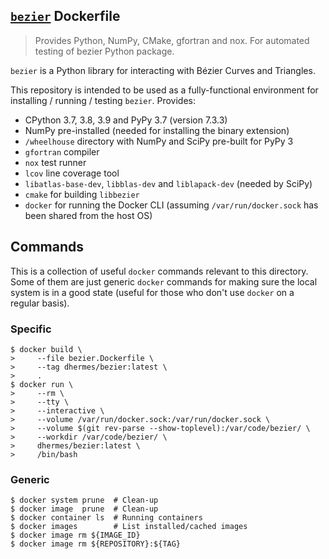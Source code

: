 ## [`bezier`][1] Dockerfile

> Provides Python, NumPy, CMake, gfortran and nox. For automated testing of bezier Python package.

`bezier` is a Python library for interacting with B&#xe9;zier Curves and Triangles.

This repository is intended to be used as a fully-functional environment for installing / running / testing `bezier`. Provides:

- CPython 3.7, 3.8, 3.9 and PyPy 3.7 (version 7.3.3)
- NumPy pre-installed (needed for installing the binary extension)
- `/wheelhouse` directory with NumPy and SciPy pre-built for PyPy 3
- `gfortran` compiler
- `nox` test runner
- `lcov` line coverage tool
- `libatlas-base-dev`, `libblas-dev` and `liblapack-dev` (needed by SciPy)
- `cmake` for building `libbezier`
- `docker` for running the Docker CLI (assuming `/var/run/docker.sock` has been shared from the host OS)

## Commands

This is a collection of useful `docker` commands relevant to
this directory. Some of them are just generic `docker` commands
for making sure the local system is in a good state (useful
for those who don't use `docker` on a regular basis).

### Specific

```
$ docker build \
>     --file bezier.Dockerfile \
>     --tag dhermes/bezier:latest \
>     .
$ docker run \
>     --rm \
>     --tty \
>     --interactive \
>     --volume /var/run/docker.sock:/var/run/docker.sock \
>     --volume $(git rev-parse --show-toplevel):/var/code/bezier/ \
>     --workdir /var/code/bezier/ \
>     dhermes/bezier:latest \
>     /bin/bash
```

### Generic

```
$ docker system prune  # Clean-up
$ docker image  prune  # Clean-up
$ docker container ls  # Running containers
$ docker images        # List installed/cached images
$ docker image rm ${IMAGE_ID}
$ docker image rm ${REPOSITORY}:${TAG}
```

[1]: https://hub.docker.com/r/dhermes/bezier/

